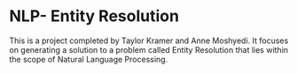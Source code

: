 # NLP- Entity Resolution
This is a project completed by Taylor Kramer and Anne Moshyedi. It focuses on generating a solution to a problem called Entity Resolution that lies within the scope of Natural Language Processing.
